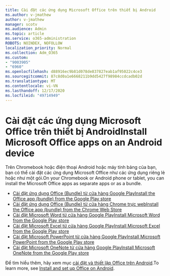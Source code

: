 ```yaml
---
title: Cài đặt các ứng dụng Microsoft Office trên thiết bị Android
ms.author: v-jmathew
author: v-jmathew
manager: scotv
ms.audience: Admin
ms.topic: article
ms.service: o365-administration
ROBOTS: NOINDEX, NOFOLLOW
localization_priority: Normal
ms.collection: Adm_O365
ms.custom:
- "9003905"
- "6960"
ms.openlocfilehash: d88916ec9b81d078de837827eab1af95022c4ce3
ms.sourcegitcommit: 87c8d0a1e6668211b9dd5427f98984ccdcadb02d
ms.translationtype: MT
ms.contentlocale: vi-VN
ms.lasthandoff: 12/17/2020
ms.locfileid: "49714949"
---
```

# <a name="install-microsoft-office-apps-on-an-android-device"></a><span data-ttu-id="2973c-102">Cài đặt các ứng dụng Microsoft Office trên thiết bị Android</span><span class="sxs-lookup"><span data-stu-id="2973c-102">Install Microsoft Office apps on an Android device</span></span>

<span data-ttu-id="2973c-103">Trên Chromebook hoặc điện thoại Android hoặc máy tính bảng của bạn, bạn có thể cài đặt các ứng dụng Microsoft Office như các ứng dụng riêng lẻ hoặc như một gói.</span><span class="sxs-lookup"><span data-stu-id="2973c-103">On your Chromebook or Android phone or tablet, you can install the Microsoft Office apps as separate apps or as a bundle.</span></span>

- [<span data-ttu-id="2973c-104">Cài đặt ứng dụng Office (Bundle) từ cửa hàng Google Play</span><span class="sxs-lookup"><span data-stu-id="2973c-104">Install the Office app (bundle) from the Google Play store</span></span>](https://go.microsoft.com/fwlink/?linkid=2137009)
- [<span data-ttu-id="2973c-105">Cài đặt ứng dụng Office (Bundle) từ cửa hàng Chrome trực web</span><span class="sxs-lookup"><span data-stu-id="2973c-105">Install the Office app (bundle) from the Chrome Web Store</span></span>](https://go.microsoft.com/fwlink/?linkid=2137212)
- [<span data-ttu-id="2973c-106">Cài đặt Microsoft Word từ cửa hàng Google Play</span><span class="sxs-lookup"><span data-stu-id="2973c-106">Install Microsoft Word from the Google Play store</span></span>](https://go.microsoft.com/fwlink/?linkid=2136994)
- [<span data-ttu-id="2973c-107">Cài đặt Microsoft Excel từ cửa hàng Google Play</span><span class="sxs-lookup"><span data-stu-id="2973c-107">Install Microsoft Excel from the Google Play store</span></span>](https://go.microsoft.com/fwlink/?linkid=2137120)
- [<span data-ttu-id="2973c-108">Cài đặt Microsoft PowerPoint từ cửa hàng Google Play</span><span class="sxs-lookup"><span data-stu-id="2973c-108">Install Microsoft PowerPoint from the Google Play store</span></span>](https://go.microsoft.com/fwlink/?linkid=2137121)
- [<span data-ttu-id="2973c-109">Cài đặt Microsoft OneNote từ cửa hàng Google Play</span><span class="sxs-lookup"><span data-stu-id="2973c-109">Install Microsoft OneNote from the Google Play store</span></span>](https://go.microsoft.com/fwlink/?linkid=2137211)

<span data-ttu-id="2973c-110">Để tìm hiểu thêm, hãy xem mục [cài đặt và thiết lập Office trên Android](https://go.microsoft.com/fwlink/?linkid=2135287).</span><span class="sxs-lookup"><span data-stu-id="2973c-110">To learn more, see [Install and set up Office on Android](https://go.microsoft.com/fwlink/?linkid=2135287).</span></span>
